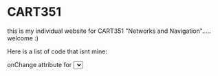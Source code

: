 # CART351
this is my individual website for CART351 "Networks and Navigation"..... welcome :)

Here is a list of code that isnt mine:

onChange attribute for <select> from http://www.faqs.org/docs/htmltut/forms/_SELECT_onChange.html
Checkbox label change by Will Bontrager Software, https://www.willmaster.com December 20, 2014
